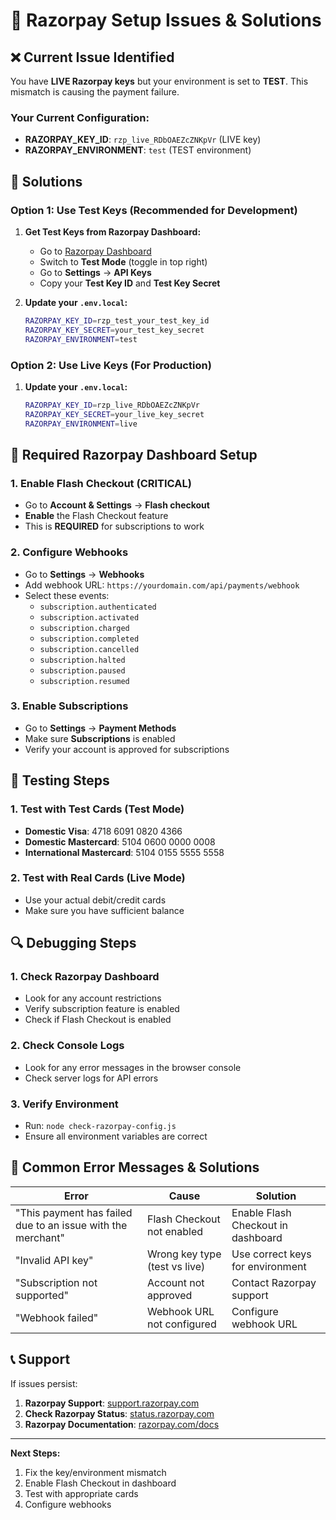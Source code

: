 # 🚨 Razorpay Setup Issues & Solutions

## ❌ **Current Issue Identified**

You have **LIVE Razorpay keys** but your environment is set to **TEST**. This mismatch is causing the payment failure.

### **Your Current Configuration:**
- **RAZORPAY_KEY_ID**: `rzp_live_RDbOAEZcZNKpVr` (LIVE key)
- **RAZORPAY_ENVIRONMENT**: `test` (TEST environment)

## 🔧 **Solutions**

### **Option 1: Use Test Keys (Recommended for Development)**

1. **Get Test Keys from Razorpay Dashboard:**
   - Go to [Razorpay Dashboard](https://dashboard.razorpay.com/)
   - Switch to **Test Mode** (toggle in top right)
   - Go to **Settings** → **API Keys**
   - Copy your **Test Key ID** and **Test Key Secret**

2. **Update your `.env.local`:**
   ```bash
   RAZORPAY_KEY_ID=rzp_test_your_test_key_id
   RAZORPAY_KEY_SECRET=your_test_key_secret
   RAZORPAY_ENVIRONMENT=test
   ```

### **Option 2: Use Live Keys (For Production)**

1. **Update your `.env.local`:**
   ```bash
   RAZORPAY_KEY_ID=rzp_live_RDbOAEZcZNKpVr
   RAZORPAY_KEY_SECRET=your_live_key_secret
   RAZORPAY_ENVIRONMENT=live
   ```

## 🎯 **Required Razorpay Dashboard Setup**

### **1. Enable Flash Checkout (CRITICAL)**
- Go to **Account & Settings** → **Flash checkout**
- **Enable** the Flash Checkout feature
- This is **REQUIRED** for subscriptions to work

### **2. Configure Webhooks**
- Go to **Settings** → **Webhooks**
- Add webhook URL: `https://yourdomain.com/api/payments/webhook`
- Select these events:
  - `subscription.authenticated`
  - `subscription.activated`
  - `subscription.charged`
  - `subscription.completed`
  - `subscription.cancelled`
  - `subscription.halted`
  - `subscription.paused`
  - `subscription.resumed`

### **3. Enable Subscriptions**
- Go to **Settings** → **Payment Methods**
- Make sure **Subscriptions** is enabled
- Verify your account is approved for subscriptions

## 🧪 **Testing Steps**

### **1. Test with Test Cards (Test Mode)**
- **Domestic Visa**: 4718 6091 0820 4366
- **Domestic Mastercard**: 5104 0600 0000 0008
- **International Mastercard**: 5104 0155 5555 5558

### **2. Test with Real Cards (Live Mode)**
- Use your actual debit/credit cards
- Make sure you have sufficient balance

## 🔍 **Debugging Steps**

### **1. Check Razorpay Dashboard**
- Look for any account restrictions
- Verify subscription feature is enabled
- Check if Flash Checkout is enabled

### **2. Check Console Logs**
- Look for any error messages in the browser console
- Check server logs for API errors

### **3. Verify Environment**
- Run: `node check-razorpay-config.js`
- Ensure all environment variables are correct

## 🚨 **Common Error Messages & Solutions**

| Error | Cause | Solution |
|-------|-------|----------|
| "This payment has failed due to an issue with the merchant" | Flash Checkout not enabled | Enable Flash Checkout in dashboard |
| "Invalid API key" | Wrong key type (test vs live) | Use correct keys for environment |
| "Subscription not supported" | Account not approved | Contact Razorpay support |
| "Webhook failed" | Webhook URL not configured | Configure webhook URL |

## 📞 **Support**

If issues persist:
1. **Razorpay Support**: [support.razorpay.com](https://support.razorpay.com)
2. **Check Razorpay Status**: [status.razorpay.com](https://status.razorpay.com)
3. **Razorpay Documentation**: [razorpay.com/docs](https://razorpay.com/docs)

---

**Next Steps:**
1. Fix the key/environment mismatch
2. Enable Flash Checkout in dashboard
3. Test with appropriate cards
4. Configure webhooks
